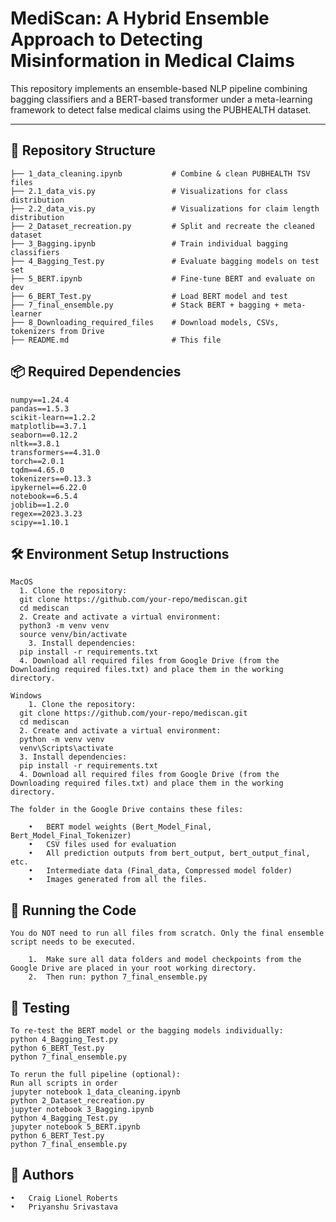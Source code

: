 # MediScan: A Hybrid Ensemble Approach to Detecting Misinformation in Medical Claims

This repository implements an ensemble-based NLP pipeline combining bagging classifiers and a BERT-based transformer under a meta-learning framework to detect false medical claims using the PUBHEALTH dataset.

---

## 📁 Repository Structure

```plaintext
├── 1_data_cleaning.ipynb           # Combine & clean PUBHEALTH TSV files
├── 2.1_data_vis.py                 # Visualizations for class distribution
├── 2.2_data_vis.py                 # Visualizations for claim length distribution
├── 2_Dataset_recreation.py         # Split and recreate the cleaned dataset
├── 3_Bagging.ipynb                 # Train individual bagging classifiers
├── 4_Bagging_Test.py               # Evaluate bagging models on test set
├── 5_BERT.ipynb                    # Fine-tune BERT and evaluate on dev
├── 6_BERT_Test.py                  # Load BERT model and test
├── 7_final_ensemble.py             # Stack BERT + bagging + meta-learner
├── 8_Downloading_required_files    # Download models, CSVs, tokenizers from Drive
├── README.md                       # This file
```

## 📦 Required Dependencies
```plaintext
numpy==1.24.4
pandas==1.5.3
scikit-learn==1.2.2
matplotlib==3.7.1
seaborn==0.12.2
nltk==3.8.1
transformers==4.31.0
torch==2.0.1
tqdm==4.65.0
tokenizers==0.13.3
ipykernel==6.22.0
notebook==6.5.4
joblib==1.2.0
regex==2023.3.23
scipy==1.10.1
```

## 🛠️ Environment Setup Instructions
```plaintext
MacOS
  1. Clone the repository:
  git clone https://github.com/your-repo/mediscan.git
  cd mediscan
  2. Create and activate a virtual environment:
  python3 -m venv venv
  source venv/bin/activate
 	3. Install dependencies:
  pip install -r requirements.txt
  4. Download all required files from Google Drive (from the Downloading required files.txt) and place them in the working directory.
```
```plaintext
Windows
	1. Clone the repository:
  git clone https://github.com/your-repo/mediscan.git
  cd mediscan
  2. Create and activate a virtual environment:
  python -m venv venv
  venv\Scripts\activate
  3. Install dependencies:
  pip install -r requirements.txt
  4. Download all required files from Google Drive (from the Downloading required files.txt) and place them in the working directory.
```

```plaintext
The folder in the Google Drive contains these files:

	•	BERT model weights (Bert_Model_Final, Bert_Model_Final_Tokenizer)
	•	CSV files used for evaluation
	•	All prediction outputs from bert_output, bert_output_final, etc.
	•	Intermediate data (Final_data, Compressed model folder)
  	•	Images generated from all the files.
```
## 🚀 Running the Code
```plaintext
You do NOT need to run all files from scratch. Only the final ensemble script needs to be executed.

	1.	Make sure all data folders and model checkpoints from the Google Drive are placed in your root working directory.
	2.	Then run: python 7_final_ensemble.py
```
## 🧪 Testing
```plaintext
To re-test the BERT model or the bagging models individually:
python 4_Bagging_Test.py
python 6_BERT_Test.py
python 7_final_ensemble.py

To rerun the full pipeline (optional):
Run all scripts in order
jupyter notebook 1_data_cleaning.ipynb
python 2_Dataset_recreation.py
jupyter notebook 3_Bagging.ipynb
python 4_Bagging_Test.py
jupyter notebook 5_BERT.ipynb
python 6_BERT_Test.py
python 7_final_ensemble.py
```

## 🧠 Authors
	•	Craig Lionel Roberts
	•	Priyanshu Srivastava















